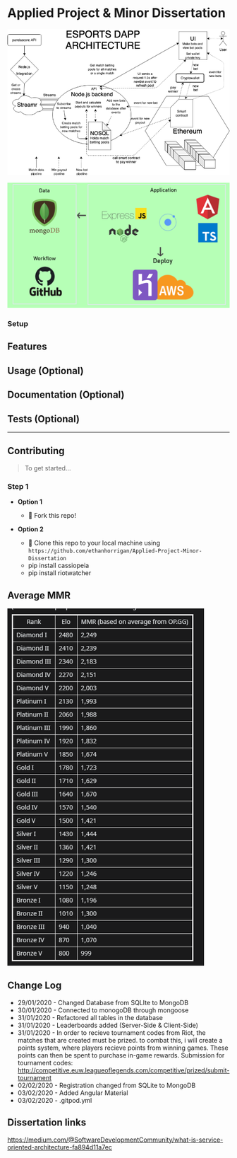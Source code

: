 
# Applied Project & Minor Dissertation

![Arch1](https://github.com/ethanhorrigan/Applied-Project-Minor-Dissertation/blob/master/img/Archetciture2.png)

![Arch2](https://github.com/ethanhorrigan/Applied-Project-Minor-Dissertation/blob/master/img/Archetciture.png)

### Setup
## Features
## Usage (Optional)
## Documentation (Optional)
## Tests (Optional)

---

## Contributing

> To get started...

### Step 1

- **Option 1**
    - 🍴 Fork this repo!

- **Option 2**
    - 👯 Clone this repo to your local machine using `https://github.com/ethanhorrigan/Applied-Project-Minor-Dissertation`
    - pip install cassiopeia
    - pip install riotwatcher

## Average MMR

![MMR](https://github.com/ethanhorrigan/Applied-Project-Minor-Dissertation/blob/master/research/MMR.PNG)

## Change Log

- 29/01/2020 - Changed Database from SQLIte to MongoDB
- 30/01/2020 - Connected to monogoDB through mongoose
- 31/01/2020 - Refactored all tables in the database
- 31/01/2020 - Leaderboards added (Server-Side & Client-Side)
- 31/01/2020 - In order to recieve tournament codes from Riot, the matches that are created must be prized. to combat this, i will create a points system, where players
recieve points from winning games. These points can then be spent to purchase in-game rewards.
Submission for tournament codes: http://competitive.euw.leagueoflegends.com/competitive/prized/submit-tournament
- 02/02/2020 - Registration changed from SQLite to MongoDB
- 03/02/2020 - Added Angular Material
- 03/02/2020 - .gitpod.yml

## Dissertation links

https://medium.com/@SoftwareDevelopmentCommunity/what-is-service-oriented-architecture-fa894d11a7ec